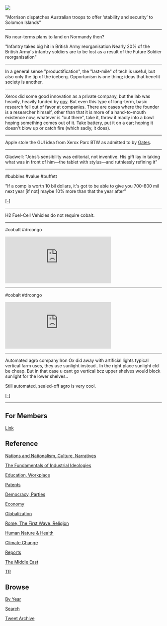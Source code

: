 <img src="https://drive.google.com/uc?export=view&id=1B2wf9R7AMH1d7Vw6e2mucLbIQ5NSjir7"/>


"Morrison dispatches Australian troops to offer ‘stability and
security’ to Solomon Islands"

---

No near-terms plans to land on Normandy then?

"Infantry takes big hit in British Army reorganisation Nearly 20% of
the British Army's infantry soldiers are to be lost as a result of the
Future Soldier reorganisation"

---

In a general sense "productification", the "last-mile" of tech is
useful, but also only the tip of the iceberg. Opportunism is one
thing; ideas that benefit society is another.

---

Xerox did some good innovation as a private company, but the lab
was heavily, heavily funded by [gov](2021/10/entrepreneuel-state-mazzucato.md#corplabs).
But even this type of long-term, basic research fell out of favor at companies.
There are cases where the founder is a researcher himself, other than
that it is more of a hand-to-mouth existence now, whatever is "out there",
take it, throw it madly into a bowl hoping something comes out of
it. Take battery, put it on a car; hoping it doesn't blow up or catch
fire (which sadly, it does).

---

Apple stole the GUI idea from Xerox Parc BTW as admitted to by
[Gates](2021/10/the-one-device-merchant.md#xerox).

---

Gladwell: "Jobs’s sensibility was editorial, not inventive. His gift
lay in taking what was in front of him—the tablet with stylus—and
ruthlessly refining it"

---

\#bubbles \#value \#buffett

"If a comp is worth 10 bil dollars, it's got to be able to give you
700-800 mil next year [if not] maybe 10% more than that the year
after"

[[-]](https://youtu.be/o72rIKMQQyM?t=224)

---

H2 Fuel-Cell Vehicles do not require cobalt.

---

\#cobalt \#drcongo

<iframe width="340" src="https://www.youtube.com/embed/tROw6yAc-Uo?start=39&end=102" title="YouTube video player" frameborder="0" allow="accelerometer; autoplay; clipboard-write; encrypted-media; gyroscope; picture-in-picture" allowfullscreen></iframe>

---

\#cobalt \#drcongo

<iframe width="340" src="https://www.youtube.com/embed/_pEbf5fUgWU?start=73&end=111" title="YouTube video player" frameborder="0" allow="accelerometer; autoplay; clipboard-write; encrypted-media; gyroscope; picture-in-picture" allowfullscreen></iframe>

---


Automated agro company Iron Ox did away with artificial lights typical
vertical farm uses, they use sunlight instead.. In the right place
sunlight cld be cheap. But in that case u cant go vertical bcz upper
shelves would block sunlight for the lower shelves.. 

Still automated, sealed-off agro is very cool.

[[-]](https://ironox.com/iron-ox-origins/)

---

## For Members

[Link](https://thirdwave-members.herokuapp.com)

## Reference

[Nations and Nationalism, Culture, Narratives](/2013/02/nations-and-nationalism.md)

[The Fundamentals of Industrial Ideologies](/2011/04/fundamentals-of-industrial-ideologies.md)

[Education, Workplace](2017/09/education-workplace.md)

[Patents](/2018/09/patents.md)

[Democracy, Parties](/2016/11/democracy.md)

[Economy](/2018/05/economy.md)

[Globalization](/2018/09/globalization.md)

[Rome, The First Wave, Religion](/2017/12/rome.md)

[Human Nature & Health](/2020/07/human-nature.md)

[Climate Change](/2018/12/climate.md)

[Reports](/2019/05/reports.md)

[The Middle East](/2019/07/middleeast.md)

[TR](../tr)

## Browse

[By Year](years.md)

[Search](search.html)

[Tweet Archive](/tweets/README.md)


